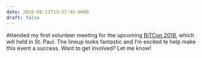 ```yaml
---
date: 2018-08-11T13:57:45-0600
draft: false
---
```




Attended my first volunteer meeting for the upcoming [BiTCon 2018](https://www.bitcon2018.com/#!), which will held in St. Paul. The lineup looks fantastic and I’m excited te help make this event a success. Want to get involved? Let me know!



